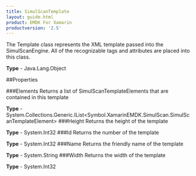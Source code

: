 ```yaml
---
title: SimulScanTemplate
layout: guide.html 
product: EMDK For Xamarin 
productversion: '2.5' 
---
```

The Template class represents the XML template passed into the SimulScanEngine. All of the recognizable tags and attributes are placed into this class.


**Type** - Java.Lang.Object

##Properties

###Elements
Returns a list of SimulScanTemplateElements that are contained in this template

**Type** - System.Collections.Generic.IList<Symbol.XamarinEMDK.SimulScan.SimulScanTemplateElement>
###Height
Returns the height of the template

**Type** - System.Int32
###Id
Returns the number of the template

**Type** - System.Int32
###Name
Returns the friendly name of the template

**Type** - System.String
###Width
Returns the width of the template

**Type** - System.Int32


